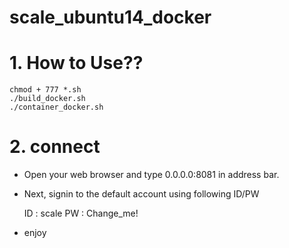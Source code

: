 # scale_ubuntu14_docker

# 1. How to Use??

    chmod + 777 *.sh
    ./build_docker.sh
    ./container_docker.sh

# 2. connect

* Open your web browser and type 0.0.0.0:8081 in address bar.

* Next, signin to the default account using following ID/PW

    ID : scale
    PW : Change_me!

* enjoy
